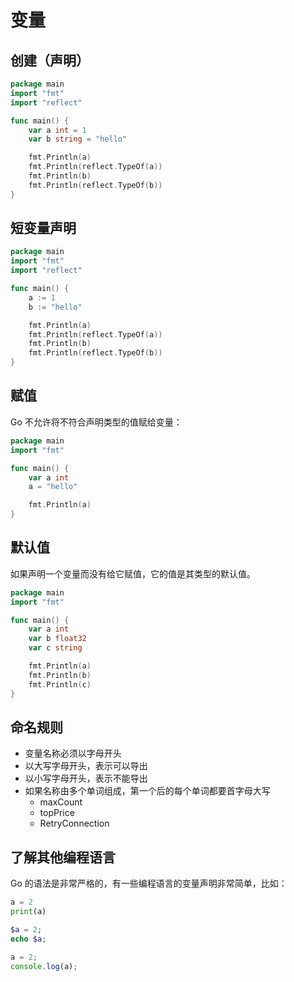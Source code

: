 # 变量

## 创建（声明）

<div class="run"></div>

```go
package main
import "fmt"
import "reflect"

func main() {
    var a int = 1
    var b string = "hello"

    fmt.Println(a)
    fmt.Println(reflect.TypeOf(a))
    fmt.Println(b)
    fmt.Println(reflect.TypeOf(b))
}
```

## 短变量声明

<div class="run"></div>

```go
package main
import "fmt"
import "reflect"

func main() {
    a := 1
    b := "hello"

    fmt.Println(a)
    fmt.Println(reflect.TypeOf(a))
    fmt.Println(b)
    fmt.Println(reflect.TypeOf(b))
}
```

## 赋值

Go 不允许将不符合声明类型的值赋给变量：

<div class="run"></div>

```go
package main
import "fmt"

func main() {
    var a int
    a = "hello"

    fmt.Println(a)
}
```

## 默认值

如果声明一个变量而没有给它赋值，它的值是其类型的默认值。

<div class="run"></div>

```go
package main
import "fmt"

func main() {
    var a int
    var b float32
    var c string

    fmt.Println(a)
    fmt.Println(b)
    fmt.Println(c)
}
```

## 命名规则

- 变量名称必须以字母开头
- 以大写字母开头，表示可以导出
- 以小写字母开头，表示不能导出
- 如果名称由多个单词组成，第一个后的每个单词都要首字母大写
  - maxCount
  - topPrice
  - RetryConnection

## 了解其他编程语言

Go 的语法是非常严格的，有一些编程语言的变量声明非常简单，比如：

<div class="run"></div>

```python
a = 2
print(a)
```

<div class="run"></div>

```php
$a = 2;
echo $a;
```

<div class="run"></div>

```javascript
a = 2;
console.log(a);
```
